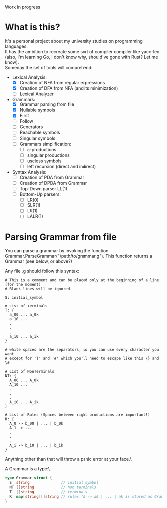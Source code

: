 Work in progress

# What is this?
It's a personal project about my university studies on programming languages.\
It has the ambition to recreate some sort of compiler compiler like yacc-lex (also, I'm learning Go, I don't know why, should've gone with Rust? Let me know).\
Someday the set of tools will comprehend:
- Lexical Analysis:
  -  [x] Creation of NFA from regular expressions
  -  [x] Creation of DFA from NFA (and its minimization)
  -  [ ] Lexical Analyzer
- Grammars:
  - [x] Grammar parsing from file
  - [x] Nullable symbols
  - [x] First
  - [ ] Follow
  - [ ] Generators
  - [ ] Reachable symbols
  - [ ] Singular symbols
  - [ ] Grammars simplification:
    - [ ] ε-productions
    - [ ] singular productions
    - [ ] useless symbols
    - [ ] left recursion (direct and indirect)
    
- Syntax Analysis:
  - [ ] Creation of PDA from Grammar
  - [ ] Creation of DPDA from Grammar
  - [ ] Top-Down parser LL(1)
  - [ ] Bottom-Up parsers:
    - [ ] LR(0)
    - [ ] SLR(1)
    - [ ] LR(1)
    - [ ] LALR(1)

# Parsing Grammar from file

You can parse a grammar by invoking the function Grammar.ParseGrammar("/path/to/grammar.g").
This function returns a Grammar (see below, or above?)

Any file .g should follow this syntax:

```
# This is a comment and can be placed only at the beginning of a line (for the moment)
# Blank lines will be ignored

S: initial_symbol

# List of Terminals
T: {
  a_00 ... a_0k
  a_10 ...
  .
  .
  .
  a_i0 ... a_ik
}

# white spaces are the separators, so you can use every character you want
# except for '}' and '#' which you'll need to escape like this \} and \#

# List of NonTerminals
NT: {
  A_00 ... A_0k
  A_10 ...
  .
  .
  .
  A_i0 ... A_ik
}

# List of Rules (Spaces between right productions are important!)
R: {
  A_0 -> b_00 | ... | b_0k
  A_1 -> ...
  .
  .
  .
  A_i -> b_i0 | ... | b_ik
}
```
Anything other than that will throw a panic error at your face.\

A Grammar is a type:\
```go
type Grammar struct {
  S  string              // initial symbol
  NT []string            // non terminals
  T  []string            // terminals
  R  map[string][]string // rules (A -> a0 | ... | ak is stored as Grammar.R[A] = [a0 ... ak])
}
```
